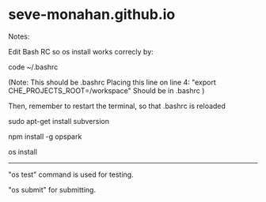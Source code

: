 # seve-monahan.github.io

Notes:

Edit Bash RC so os install works correcly by:

code ~/.bashrc

(Note: This should be .bashrc Placing this line on line 4:
"export CHE_PROJECTS_ROOT=/workspace"
 Should be in .bashrc
)

Then, remember to restart the terminal, so that .bashrc is reloaded

sudo apt-get install subversion

npm install -g opspark

os install

----

"os test" command is used for testing.

"os submit" for submitting.